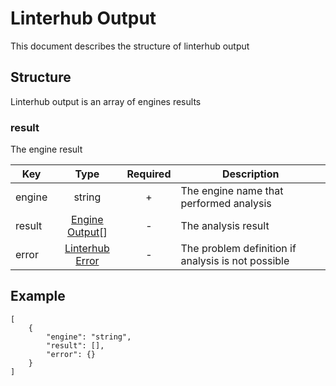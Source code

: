 # Linterhub Output
This document describes the structure of linterhub output
## Structure
Linterhub output is an array of engines results
### result
The engine result

|Key|Type|Required|Description|
|-|:-:|:-:|-|
|engine|string|+|The engine name that performed analysis|
|result|[Engine Output](engine.output.md)[]|-|The analysis result|
|error|[Linterhub Error](linterhub.error.md)|-|The problem definition if analysis is not possible|
## Example
```
[
    {
        "engine": "string",
        "result": [],
        "error": {}
    }
]
```
